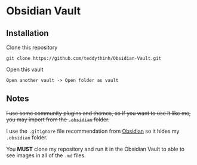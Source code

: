 # Obsidian Vault

## Installation
Clone this repository
```
git clone https://github.com/teddythinh/Obsidian-Vault.git
```
Open this vault
```
Open another vault -> Open folder as vault
```
## Notes
~~I use some community plugins and themes, so if you want to use it like me, you may import from the `.obsidian` folder.~~

I use the `.gitignore` file recommendation from [Obsidian](https://publish.obsidian.md/git-doc/06+Tips-and-Tricks) so it hides my `.obsidian` folder.

You **MUST** clone my repository and run it in the Obsidian Vault to able to see images in all of the `.md` files. 